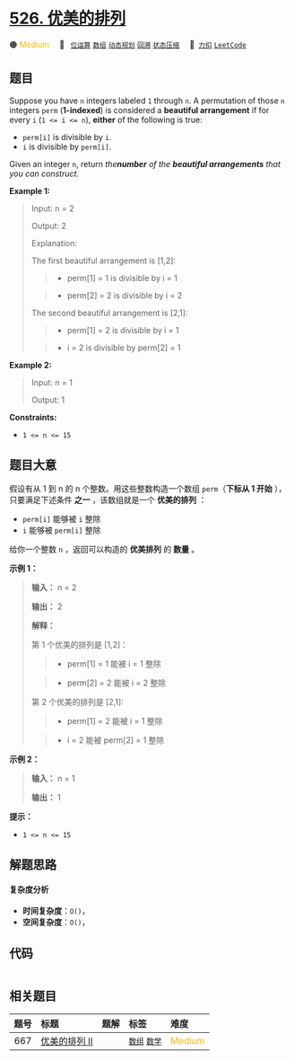# [526. 优美的排列](https://2xiao.github.io/leetcode-js/problem/0526.html)

🟠 <font color=#ffb800>Medium</font>&emsp; 🔖&ensp; [`位运算`](/tag/bit-manipulation.md) [`数组`](/tag/array.md) [`动态规划`](/tag/dynamic-programming.md) [`回溯`](/tag/backtracking.md) [`状态压缩`](/tag/bitmask.md)&emsp; 🔗&ensp;[`力扣`](https://leetcode.cn/problems/beautiful-arrangement) [`LeetCode`](https://leetcode.com/problems/beautiful-arrangement)

## 题目

Suppose you have `n` integers labeled `1` through `n`. A permutation of those
`n` integers `perm` (**1-indexed**) is considered a **beautiful arrangement**
if for every `i` (`1 <= i <= n`), **either** of the following is true:

  * `perm[i]` is divisible by `i`.
  * `i` is divisible by `perm[i]`.

Given an integer `n`, return _the**number** of the **beautiful arrangements**
that you can construct_.



**Example 1:**

> Input: n = 2
> 
> Output: 2
> 
> Explanation: 
> 
> The first beautiful arrangement is [1,2]:
> 
> > - perm[1] = 1 is divisible by i = 1
> 
> > - perm[2] = 2 is divisible by i = 2
> 
> The second beautiful arrangement is [2,1]:
> 
> > - perm[1] = 2 is divisible by i = 1
> 
> > - i = 2 is divisible by perm[2] = 1

**Example 2:**

> Input: n = 1
> 
> Output: 1

**Constraints:**

  * `1 <= n <= 15`


## 题目大意

假设有从 1 到 n 的 n 个整数。用这些整数构造一个数组 `perm`（**下标从 1 开始** ），只要满足下述条件 **之一** ，该数组就是一个
**优美的排列** ：

  * `perm[i]` 能够被 `i` 整除
  * `i` 能够被 `perm[i]` 整除

给你一个整数 `n` ，返回可以构造的 **优美排列** 的 **数量** 。



**示例 1：**

> 
> 
> 
> 
> 
> **输入：** n = 2
> 
> **输出：** 2
> 
> **解释：**
> 
> 第 1 个优美的排列是 [1,2]：
> 
> > - perm[1] = 1 能被 i = 1 整除
> 
> > - perm[2] = 2 能被 i = 2 整除
> 
> 第 2 个优美的排列是 [2,1]:
> 
> > - perm[1] = 2 能被 i = 1 整除
> 
> > - i = 2 能被 perm[2] = 1 整除
> 
> 

**示例 2：**

> 
> 
> 
> 
> 
> **输入：** n = 1
> 
> **输出：** 1
> 
> 



**提示：**

  * `1 <= n <= 15`


## 解题思路

#### 复杂度分析

- **时间复杂度**：`O()`，
- **空间复杂度**：`O()`，

## 代码

```javascript

```

## 相关题目

<!-- prettier-ignore -->
| 题号 | 标题 | 题解 | 标签 | 难度 |
| :------: | :------ | :------: | :------ | :------ |
| 667 | [优美的排列 II](https://leetcode.com/problems/beautiful-arrangement-ii) |  |  [`数组`](/tag/array.md) [`数学`](/tag/math.md) | <font color=#ffb800>Medium</font> |